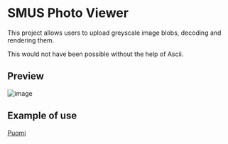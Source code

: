 # SMUS Photo Viewer
This project allows users to upload greyscale image blobs, decoding and rendering them.

This would not have been possible without the help of Ascii.

## Preview
![image](https://github.com/Sefhriloff/SMUS-Photo-Viewer/assets/41347100/c10a6cfe-23f1-436b-90f0-2c4db5cd00cd)

## Example of use
[Puomi](https://puomi.tunk.org/?p=pg#666)

